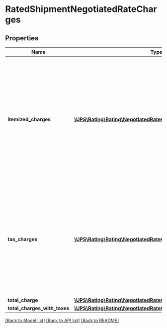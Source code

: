 # RatedShipmentNegotiatedRateCharges

## Properties
Name | Type | Description | Notes
------------ | ------------- | ------------- | -------------
**itemized_charges** | [**\UPS\Rating\Rating\NegotiatedRateChargesItemizedCharges[]**](NegotiatedRateChargesItemizedCharges.md) | Itemized Charges are returned only when the subversion element is present and greater than or equal to &#x27;1601&#x27;.  These charges would be returned only when subversion is greater than or equal to 1601.  **NOTE:** For versions &gt;&#x3D; v2403, this element will always be returned as an array. For requests using versions &lt; v2403, this element will be returned as an array if there is more than one object and a single object if there is only 1. | [optional] 
**tax_charges** | [**\UPS\Rating\Rating\NegotiatedRateChargesTaxCharges[]**](NegotiatedRateChargesTaxCharges.md) | TaxCharges container are returned only when TaxInformationIndicator is present in request. TaxCharges container contains Tax information for a given shipment.  **NOTE:** For versions &gt;&#x3D; v2403, this element will always be returned as an array. For requests using versions &lt; v2403, this element will be returned as an array if there is more than one object and a single object if there is only 1. | [optional] 
**total_charge** | [**\UPS\Rating\Rating\NegotiatedRateChargesTotalCharge**](NegotiatedRateChargesTotalCharge.md) |  | 
**total_charges_with_taxes** | [**\UPS\Rating\Rating\NegotiatedRateChargesTotalChargesWithTaxes**](NegotiatedRateChargesTotalChargesWithTaxes.md) |  | [optional] 

[[Back to Model list]](../../README.md#documentation-for-models) [[Back to API list]](../../README.md#documentation-for-api-endpoints) [[Back to README]](../../README.md)


